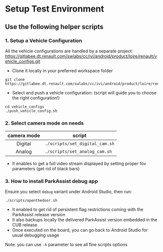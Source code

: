 # Setup Test Environment

## Use the following helper scripts

### 1. Setup a Vehicle Configuration

All the vehicle configurations are handled by a separate project:
https://gitlabee.dt.renault.com/swlabs/cc/ivi/android/product/loire/renault/vehicle_configs.git

- Clone it locally in your preferred workspace folder

```code
git clone https://gitlabee.dt.renault.com/swlabs/cc/ivi/android/product/loire/renault/vehicle_configs.git
```

- Select and push a vehicle configuration:
(script will guide you to choose the right configuration!)
```code
cd vehicle_configs
./push_vehicle_config.sh
```

### 2. Select camera mode on needs

|camera mode|             script               |
|   :---:   |----------------------------------|
|  Digital  |```./scripts/set_digital_cam.sh```|
|  Analog   |```./scripts/set_analog_cam.sh``` |

- It enables to get a full video stream displayed by setting proper fov parameters (get rid of black bars)

### 3. How to install ParkAssist debug app

Ensure you select `debug` variant under Android Studio, then run:

```code
./scripts/openthedoor.sh
```

- It enabled to get rid of persistent flag restrictions coming with the ParkAssist release version
- It also backups locally the delivered ParkAssist version embedded in the CUB release
- Once executed on the board, you can go back to Android Studio for usual debugging usage

Note: you can use `-h` parameter to see all fine scripts options
